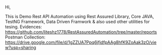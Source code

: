 Hi,

This is Demo Rest API Automation using Rest Assured Library, Core JAVA, TestNG Framework, Data Driven Framwork & also used other utilities for tesing.
Evidences: https://github.com/liteshz1778/RestAssuredAutomation/tree/master/reports
Postman Collection: https://drive.google.com/file/d/1gZZUA7Ppq6jfjdfpAAg8hfK9ZoAak3zO/view?usp=sharing

